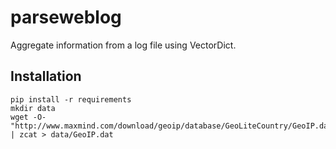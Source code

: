 parseweblog
===========

Aggregate information from a log file using VectorDict.

## Installation ##

    pip install -r requirements
    mkdir data
    wget -O- "http://www.maxmind.com/download/geoip/database/GeoLiteCountry/GeoIP.dat.gz" | zcat > data/GeoIP.dat
